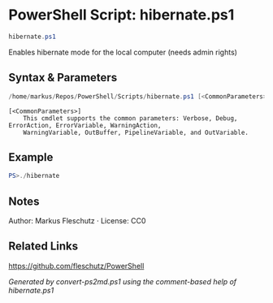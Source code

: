 # PowerShell Script: hibernate.ps1
```powershell
hibernate.ps1
```

Enables hibernate mode for the local computer (needs admin rights)

## Syntax & Parameters
```powershell
/home/markus/Repos/PowerShell/Scripts/hibernate.ps1 [<CommonParameters>]
```

```
[<CommonParameters>]
    This cmdlet supports the common parameters: Verbose, Debug, ErrorAction, ErrorVariable, WarningAction, 
    WarningVariable, OutBuffer, PipelineVariable, and OutVariable.
```

## Example
```powershell
PS>./hibernate
```


## Notes
Author: Markus Fleschutz · License: CC0

## Related Links
https://github.com/fleschutz/PowerShell

*Generated by convert-ps2md.ps1 using the comment-based help of hibernate.ps1*

